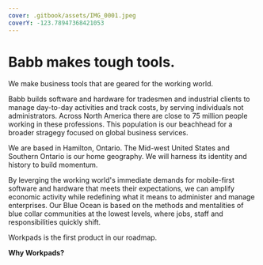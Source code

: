 ```yaml
---
cover: .gitbook/assets/IMG_0001.jpeg
coverY: -123.78947368421053
---
```


# Babb makes tough tools.

We make business tools that are geared for the working world.

Babb builds software and hardware for tradesmen and industrial clients to manage day-to-day activities and track costs, by serving individuals not administrators. Across North America there are close to 75 million people working in these professions. This population is our beachhead for a broader stragegy focused on global business services.

We are based in Hamilton, Ontario. The Mid-west United States and Southern Ontario is our home geography. We will harness its identity and history to build momentum.&#x20;

By leverging the working world's immediate demands for mobile-first software and hardware that meets their expectations, we can amplify economic activity while redefining what it means to administer and manage enterprises. Our Blue Ocean is based on the methods and mentalities of blue collar communities at the lowest levels, where jobs, staff and responsibilities quickly shift.

Workpads is the first product in our roadmap.

**Why Workpads?**

